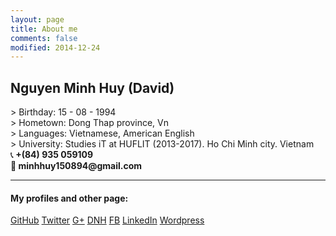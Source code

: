 ```yaml
---
layout: page
title: About me
comments: false
modified: 2014-12-24
---
```

<h2>Nguyen Minh Huy (David)</h2>
> Birthday: 15 - 08 - 1994<br>
> Hometown: Dong Thap province, Vn<br>
> Languages: Vietnamese, American English<br>
> University: Studies iT at HUFLIT (2013-2017). Ho Chi Minh city. Vietnam<br>
&#128222;<b> +(84) 935 059109</b><br>
&#128231;<b>  minhhuy150894@gmail.com</b><br>

<hr>
<h4> My profiles and other page: </h4>
<a href="http://github.com/minhhuy150894" class="btn btn">GitHub</a>
<a href="https://twitter.com/david15894" class="btn btn-info">Twitter</a>
<a href="https://plus.google.com/u/0/+HuyNguyenMinhStormChaser" class="btn btn-danger">G+</a>
<a href="http://daynhauhoc.com/users/david15894" class="btn btn-success">DNH</a>
<a href="http://www.facebook.com/david15894" class="btn btn-info">FB</a>
<a href="https://vn.linkedin.com/in/minhhuy150894" class="btn btn-warning">LinkedIn</a>
<a href="https://minhhuy150894.wordpress.com" class="btn btn-info">Wordpress</a>




